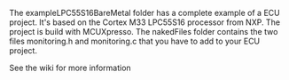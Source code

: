 The exampleLPC55S16BareMetal folder has a complete example of a ECU project. It's based on the Cortex M33 LPC55S16 processor from NXP. The project is build with MCUXpresso.
The nakedFiles folder contains the two files monitoring.h and monitoring.c that you have to add to your ECU project.

See the wiki for more information
